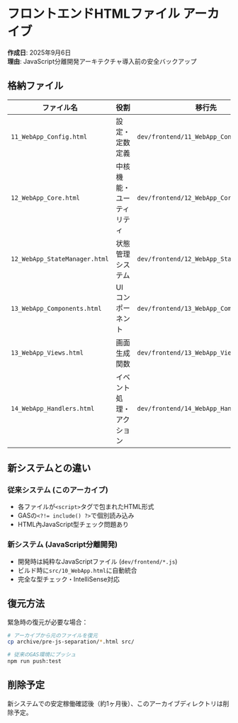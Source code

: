 # フロントエンドHTMLファイル アーカイブ

**作成日**: 2025年9月6日  
**理由**: JavaScript分離開発アーキテクチャ導入前の安全バックアップ

## 格納ファイル

| ファイル名 | 役割 | 移行先 |
|------------|------|--------|
| `11_WebApp_Config.html` | 設定・定数定義 | `dev/frontend/11_WebApp_Config.js` |
| `12_WebApp_Core.html` | 中核機能・ユーティリティ | `dev/frontend/12_WebApp_Core.js` |
| `12_WebApp_StateManager.html` | 状態管理システム | `dev/frontend/12_WebApp_StateManager.js` |
| `13_WebApp_Components.html` | UIコンポーネント | `dev/frontend/13_WebApp_Components.js` |
| `13_WebApp_Views.html` | 画面生成関数 | `dev/frontend/13_WebApp_Views.js` |
| `14_WebApp_Handlers.html` | イベント処理・アクション | `dev/frontend/14_WebApp_Handlers.js` |

## 新システムとの違い

### 従来システム (このアーカイブ)
- 各ファイルが`<script>`タグで包まれたHTML形式
- GASの`<?!= include() ?>`で個別読み込み
- HTML內JavaScript型チェック問題あり

### 新システム (JavaScript分離開発)
- 開発時は純粋なJavaScriptファイル (`dev/frontend/*.js`)
- ビルド時に`src/10_WebApp.html`に自動統合
- 完全な型チェック・IntelliSense対応

## 復元方法

緊急時の復元が必要な場合：

```bash
# アーカイブから元のファイルを復元
cp archive/pre-js-separation/*.html src/

# 従来のGAS環境にプッシュ
npm run push:test
```

## 削除予定

新システムでの安定稼働確認後（約1ヶ月後）、このアーカイブディレクトリは削除予定。